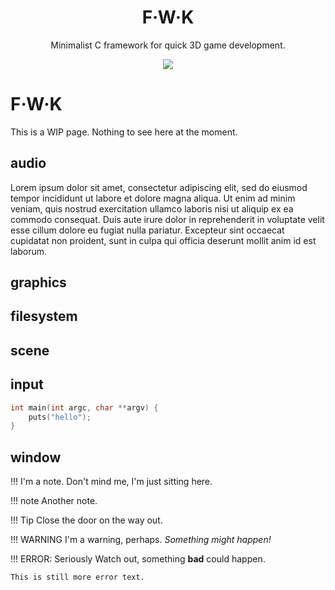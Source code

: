 <h1 align="center">F·W·K</h1>
<p align="center">Minimalist C framework for quick 3D game development.</p>

<!--## Gallery-->
<p align="center">
<img src="https://i.imgur.com/sInbRoA.gif"/><br/>
</p>

# F·W·K
This is a WIP page. Nothing to see here at the moment.

## audio
Lorem ipsum dolor sit amet, consectetur adipiscing elit, sed do eiusmod tempor incididunt ut labore et dolore magna aliqua. Ut enim ad minim veniam, quis nostrud exercitation ullamco laboris nisi ut aliquip ex ea commodo consequat. Duis aute irure dolor in reprehenderit in voluptate velit esse cillum dolore eu fugiat nulla pariatur. Excepteur sint occaecat cupidatat non proident, sunt in culpa qui officia deserunt mollit anim id est laborum.

## graphics
## filesystem
## scene
## input

```C linenumbers
int main(int argc, char **argv) {
    puts("hello");
}
```

## window

!!!
    I'm a note. Don't mind me, I'm just sitting here.

!!! note
    Another note.

!!! Tip
    Close the door on the way out.

!!! WARNING
    I'm a warning, perhaps. *Something might happen!*

!!! ERROR: Seriously
    Watch out, something **bad** could happen.

    This is still more error text.
